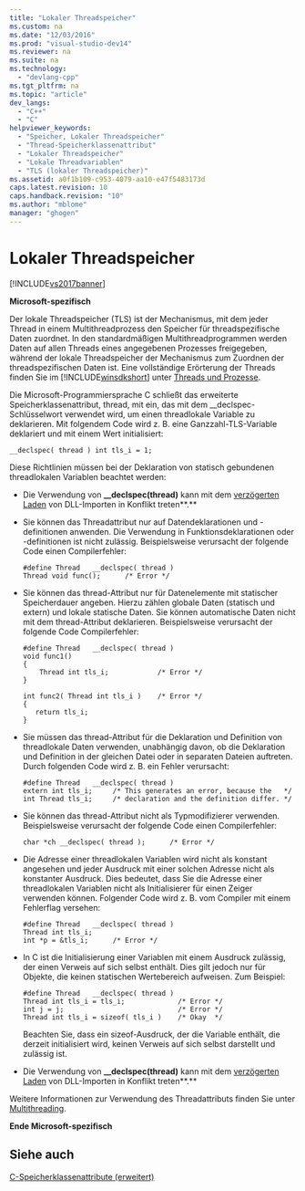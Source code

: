 ```yaml
---
title: "Lokaler Threadspeicher"
ms.custom: na
ms.date: "12/03/2016"
ms.prod: "visual-studio-dev14"
ms.reviewer: na
ms.suite: na
ms.technology: 
  - "devlang-cpp"
ms.tgt_pltfrm: na
ms.topic: "article"
dev_langs: 
  - "C++"
  - "C"
helpviewer_keywords: 
  - "Speicher, Lokaler Threadspeicher"
  - "Thread-Speicherklassenattribut"
  - "Lokaler Threadspeicher"
  - "Lokale Threadvariablen"
  - "TLS (lokaler Threadspeicher)"
ms.assetid: a0f1b109-c953-4079-aa10-e47f5483173d
caps.latest.revision: 10
caps.handback.revision: "10"
ms.author: "mblome"
manager: "ghogen"
---
```

# Lokaler Threadspeicher
[!INCLUDE[vs2017banner](../assembler/inline/includes/vs2017banner.md)]

**Microsoft\-spezifisch**  
  
 Der lokale Threadspeicher \(TLS\) ist der Mechanismus, mit dem jeder Thread in einem Multithreadprozess den Speicher für threadspezifische Daten zuordnet.  In den standardmäßigen Multithreadprogrammen werden Daten auf allen Threads eines angegebenen Prozesses freigegeben, während der lokale Threadspeicher der Mechanismus zum Zuordnen der threadspezifischen Daten ist.  Eine vollständige Erörterung der Threads finden Sie im [!INCLUDE[winsdkshort](../atl/reference/includes/winsdkshort_md.md)] unter [Threads und Prozesse](http://msdn.microsoft.com/library/windows/desktop/ms684841).  
  
 Die Microsoft\-Programmiersprache C schließt das erweiterte Speicherklassenattribut, thread, mit ein, das mit dem \_\_declspec\-Schlüsselwort verwendet wird, um einen threadlokale Variable zu deklarieren.  Mit folgendem Code wird z. B. eine Ganzzahl\-TLS\-Variable deklariert und mit einem Wert initialisiert:  
  
```  
__declspec( thread ) int tls_i = 1;  
```  
  
 Diese Richtlinien müssen bei der Deklaration von statisch gebundenen threadlokalen Variablen beachtet werden:  
  
-   Die Verwendung von **\_\_declspec\(thread\)** kann mit dem [verzögerten Laden](../build/reference/linker-support-for-delay-loaded-dlls.md) von DLL\-Importen in Konflikt treten**.**  
  
-   Sie können das Threadattribut nur auf Datendeklarationen und \-definitionen anwenden.  Die Verwendung in Funktionsdeklarationen oder \-definitionen ist nicht zulässig.  Beispielsweise verursacht der folgende Code einen Compilerfehler:  
  
    ```  
    #define Thread   __declspec( thread )  
    Thread void func();      /* Error */  
    ```  
  
-   Sie können das thread\-Attribut nur für Datenelemente mit statischer Speicherdauer angeben.  Hierzu zählen globale Daten \(statisch und extern\) und lokale statische Daten.  Sie können automatische Daten nicht mit dem thread\-Attribut deklarieren.  Beispielsweise verursacht der folgende Code Compilerfehler:  
  
    ```  
    #define Thread   __declspec( thread )  
    void func1()  
    {  
        Thread int tls_i;            /* Error */  
    }  
  
    int func2( Thread int tls_i )    /* Error */  
    {  
       return tls_i;  
    }  
    ```  
  
-   Sie müssen das thread\-Attribut für die Deklaration und Definition von threadlokale Daten verwenden, unabhängig davon, ob die Deklaration und Definition in der gleichen Datei oder in separaten Dateien auftreten.  Durch folgenden Code wird z. B. ein Fehler verursacht:  
  
    ```  
    #define Thread   __declspec( thread )  
    extern int tls_i;     /* This generates an error, because the   */  
    int Thread tls_i;     /* declaration and the definition differ. */  
    ```  
  
-   Sie können das thread\-Attribut nicht als Typmodifizierer verwenden.  Beispielsweise verursacht der folgende Code einen Compilerfehler:  
  
    ```  
    char *ch __declspec( thread );      /* Error */  
    ```  
  
-   Die Adresse einer threadlokalen Variablen wird nicht als konstant angesehen und jeder Ausdruck mit einer solchen Adresse nicht als konstanter Ausdruck.  Dies bedeutet, dass Sie die Adresse einer threadlokalen Variablen nicht als Initialisierer für einen Zeiger verwenden können.  Folgender Code wird z. B. vom Compiler mit einem Fehlerflag versehen:  
  
    ```  
    #define Thread   __declspec( thread )  
    Thread int tls_i;  
    int *p = &tls_i;      /* Error */  
    ```  
  
-   In C ist die Initialisierung einer Variablen mit einem Ausdruck zulässig, der einen Verweis auf sich selbst enthält. Dies gilt jedoch nur für Objekte, die keinen statischen Wertebereich aufweisen.  Zum Beispiel:  
  
    ```  
    #define Thread   __declspec( thread )  
    Thread int tls_i = tls_i;             /* Error */  
    int j = j;                            /* Error */  
    Thread int tls_i = sizeof( tls_i )    /* Okay  */  
    ```  
  
     Beachten Sie, dass ein sizeof\-Ausdruck, der die Variable enthält, die derzeit initialisiert wird, keinen Verweis auf sich selbst darstellt und zulässig ist.  
  
-   Die Verwendung von **\_\_declspec\(thread\)** kann mit dem [verzögerten Laden](../build/reference/linker-support-for-delay-loaded-dlls.md) von DLL\-Importen in Konflikt treten**.**  
  
 Weitere Informationen zur Verwendung des Threadattributs finden Sie unter [Multithreading](../parallel/multithreading-support-for-older-code-visual-cpp.md).  
  
 **Ende Microsoft\-spezifisch**  
  
## Siehe auch  
 [C\-Speicherklassenattribute \(erweitert\)](../c-language/c-extended-storage-class-attributes.md)